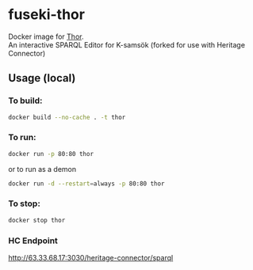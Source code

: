 # fuseki-thor

Docker image for [Thor](https://github.com/Abbe98/thor).  
An interactive SPARQL Editor for K-samsök (forked for use with Heritage Connector)

## Usage (local)

### To build:

``` bash
docker build --no-cache . -t thor
```

### To run:

``` bash
docker run -p 80:80 thor
```
or to run as a demon

``` bash
docker run -d --restart=always -p 80:80 thor
```

### To stop:

``` bash
docker stop thor
```

### HC Endpoint
http://63.33.68.17:3030/heritage-connector/sparql

